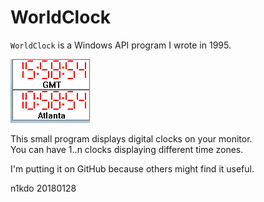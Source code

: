 # WorldClock

`WorldClock` is a Windows API program I wrote in 1995.

![Example](clocks.png)

This small program displays digital clocks on your monitor.  
You can have 1..n clocks displaying different time zones.

I'm putting it on GitHub because others might find it useful.  

n1kdo 20180128
